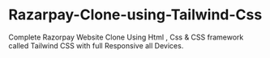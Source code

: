 # Razarpay-Clone-using-Tailwind-Css
Complete Razorpay Website Clone Using Html , Css &amp; CSS framework called Tailwind CSS with full Responsive all Devices. 
